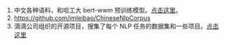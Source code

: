 1. 中文各种语料，和哈工大 bert-wwm 预训练模型。[点击这里](https://github.com/ymcui/Chinese-BERT-wwm2)。
2. https://github.com/imleibao/ChineseNlpCorpus
3. 滴滴公司组织的开源项目，搜集了每个 NLP 任务的数据集和一些项目。[点击这里](https://github.com/didi/ChineseNLP)
